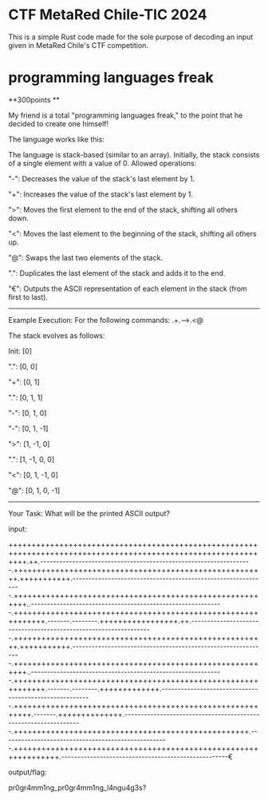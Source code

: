 # CTF MetaRed Chile-TIC 2024

This is a simple Rust code made for the sole purpose of decoding an input given in MetaRed Chile's CTF competition.

# programming languages freak

**300points **

My friend is a total "programming languages freak," to the point that he decided to create one himself!

The language works like this:

The language is stack-based (similar to an array).
Initially, the stack consists of a single element with a value of 0. Allowed operations:

"-": Decreases the value of the stack's last element by 1.

"+": Increases the value of the stack's last element by 1.

">": Moves the first element to the end of the stack, shifting all others down.

"<": Moves the last element to the beginning of the stack, shifting all others up.

"@": Swaps the last two elements of the stack.

".": Duplicates the last element of the stack and adds it to the end.

"€": Outputs the ASCII representation of each element in the stack (from first to last).

---

Example Execution: For the following commands: .+.-->.<@

The stack evolves as follows:

Init: [0]

".": [0, 0]

"+": [0, 1]

".": [0, 1, 1]

"-": [0, 1, 0]

"-": [0, 1, -1]

">": [1, -1, 0]

".": [1, -1, 0, 0]

"<": [0, 1, -1, 0]

"@": [0, 1, 0, -1]

---

Your Task: What will be the printed ASCII output?

input:

++++++++++++++++++++++++++++++++++++++++++++++++++++++++++++++++++++++++++++++++++++++++++++++++++++++++++++++++.++.------------------------------------------------------------------.+++++++++++++++++++++++++++++++++++++++++++++++++++++++.+++++++++++.--------------------------------------------------------------.+++++++++++++++++++++++++++++++++++++++++++++++++++++++++..------------------------------------------------------------.+++++++++++++++++++++++++++++++++++++++++++++++++++++++++++++.-------.--------.+++++++++++++++++.++.------------------------------------------------------------------.+++++++++++++++++++++++++++++++++++++++++++++++++++++++.+++++++++++.--------------------------------------------------------------.+++++++++++++++++++++++++++++++++++++++++++++++++++++++++..------------------------------------------------------------.+++++++++++++++++++++++++++++++++++++++++++++++++++++++++++++.-------.--------.+++++++++++++.--------------------------------------------------------.++++++++++++++++++++++++++++++++++++++++++++++++++++++++++.-------.++++++++++++++.-----------------------------------------------------------------.+++++++++++++++++++++++++++++++++++++++++++++++++++.----------------------------------------------------.++++++++++++++++++++++++++++++++++++++++++++++++++++++++++++++++.----------------------------------------------------€

output/flag:

pr0gr4mm1ng_pr0gr4mm1ng_l4ngu4g3s?
